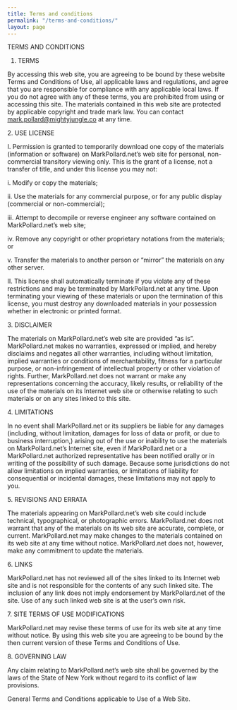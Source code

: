 ```yaml
---
title: Terms and conditions
permalink: "/terms-and-conditions/"
layout: page
---
```


TERMS AND CONDITIONS

1. TERMS

By accessing this web site, you are agreeing to be bound by these website Terms and Conditions of Use, all applicable laws and regulations, and agree that you are responsible for compliance with any applicable local laws. If you do not agree with any of these terms, you are prohibited from using or accessing this site. The materials contained in this web site are protected by applicable copyright and trade mark law. You can contact mark.pollard@mightyjungle.co at any time.

2\. USE LICENSE

I. Permission is granted to temporarily download one copy of the materials (information or software) on MarkPollard.net’s web site for personal, non-commercial transitory viewing only. This is the grant of a license, not a transfer of title, and under this license you may not:

i. Modify or copy the materials;

ii. Use the materials for any commercial purpose, or for any public display (commercial or non-commercial);

iii. Attempt to decompile or reverse engineer any software contained on MarkPollard.net’s web site;

iv. Remove any copyright or other proprietary notations from the materials; or

v. Transfer the materials to another person or “mirror” the materials on any other server.

II. This license shall automatically terminate if you violate any of these restrictions and may be terminated by MarkPollard.net at any time. Upon terminating your viewing of these materials or upon the termination of this license, you must destroy any downloaded materials in your possession whether in electronic or printed format.

3\. DISCLAIMER

The materials on MarkPollard.net’s web site are provided “as is”. MarkPollard.net makes no warranties, expressed or implied, and hereby disclaims and negates all other warranties, including without limitation, implied warranties or conditions of merchantability, fitness for a particular purpose, or non-infringement of intellectual property or other violation of rights. Further, MarkPollard.net does not warrant or make any representations concerning the accuracy, likely results, or reliability of the use of the materials on its Internet web site or otherwise relating to such materials or on any sites linked to this site.

4\. LIMITATIONS

In no event shall MarkPollard.net or its suppliers be liable for any damages (including, without limitation, damages for loss of data or profit, or due to business interruption,) arising out of the use or inability to use the materials on MarkPollard.net’s Internet site, even if MarkPollard.net or a MarkPollard.net authorized representative has been notified orally or in writing of the possibility of such damage. Because some jurisdictions do not allow limitations on implied warranties, or limitations of liability for consequential or incidental damages, these limitations may not apply to you.

5\. REVISIONS AND ERRATA

The materials appearing on MarkPollard.net’s web site could include technical, typographical, or photographic errors. MarkPollard.net does not warrant that any of the materials on its web site are accurate, complete, or current. MarkPollard.net may make changes to the materials contained on its web site at any time without notice. MarkPollard.net does not, however, make any commitment to update the materials.

6\. LINKS

MarkPollard.net has not reviewed all of the sites linked to its Internet web site and is not responsible for the contents of any such linked site. The inclusion of any link does not imply endorsement by MarkPollard.net of the site. Use of any such linked web site is at the user’s own risk.

7\. SITE TERMS OF USE MODIFICATIONS

MarkPollard.net may revise these terms of use for its web site at any time without notice. By using this web site you are agreeing to be bound by the then current version of these Terms and Conditions of Use.

8\. GOVERNING LAW

Any claim relating to MarkPollard.net’s web site shall be governed by the laws of the State of New York without regard to its conflict of law provisions.

General Terms and Conditions applicable to Use of a Web Site.
